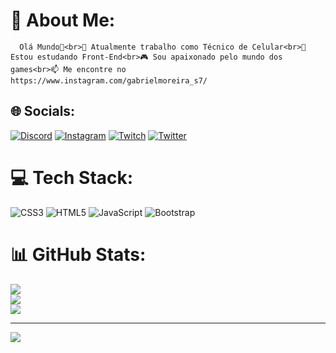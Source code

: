 # 💫 About Me:
      Olá Mundo👋<br>🔭 Atualmente trabalho como Técnico de Celular<br>🌱 Estou estudando Front-End<br>🎮 Sou apaixonado pelo mundo dos games<br>📫 Me encontre no https://www.instagram.com/gabrielmoreira_s7/


## 🌐 Socials:
[![Discord](https://img.shields.io/badge/Discord-%237289DA.svg?logo=discord&logoColor=white)](htttps://discord.gg/Moreira#3197) [![Instagram](https://img.shields.io/badge/Instagram-%23E4405F.svg?logo=Instagram&logoColor=white)](www.instagram.com/gabrielmoreira_s7/) [![Twitch](https://img.shields.io/badge/Twitch-%239146FF.svg?logo=Twitch&logoColor=white)](www.twitch.tv/m7_moreira) [![Twitter](https://img.shields.io/badge/Twitter-%231DA1F2.svg?logo=Twitter&logoColor=white)](https://twitter.com/MoreiraMS7) 

# 💻 Tech Stack:
![CSS3](https://img.shields.io/badge/css3-%231572B6.svg?style=for-the-badge&logo=css3&logoColor=white) ![HTML5](https://img.shields.io/badge/html5-%23E34F26.svg?style=for-the-badge&logo=html5&logoColor=white) ![JavaScript](https://img.shields.io/badge/javascript-%23323330.svg?style=for-the-badge&logo=javascript&logoColor=%23F7DF1E) ![Bootstrap](https://img.shields.io/badge/bootstrap-%23563D7C.svg?style=for-the-badge&logo=bootstrap&logoColor=white)
# 📊 GitHub Stats:
![](https://github-readme-stats.vercel.app/api?username=M7Moreira&theme=blue-green&hide_border=false&include_all_commits=true&count_private=false)<br/>
![](https://github-readme-streak-stats.herokuapp.com/?user=M7Moreira&theme=blue-green&hide_border=false)<br/>
![](https://github-readme-stats.vercel.app/api/top-langs/?username=M7Moreira&theme=blue-green&hide_border=false&include_all_commits=true&count_private=false&layout=compact)

---
[![](https://visitcount.itsvg.in/api?id=M7Moreira&icon=0&color=1)](https://visitcount.itsvg.in)

<!-- Proudly created with GPRM ( https://gprm.itsvg.in ) -->
